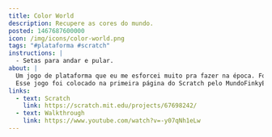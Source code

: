 ```yaml
---
title: Color World
description: Recupere as cores do mundo.
posted: 1467687600000
icon: /img/icons/color-world.png
tags: "#plataforma #scratch"
instructions: |
  - Setas para andar e pular.
about: |
  Um jogo de plataforma que eu me esforcei muito pra fazer na época. Foi uma das minhas primeiras tentativas de criar um jogo realmente bom. Hoje em dia vejo as falhas mas na época tinha muito orgulho dele!
  Esse jogo foi colocado na primeira página do Scratch pelo MundoFinkyEnglish e ganhou muitas views! Muito obrigado pra ele :L
links:
  - text: Scratch
    link: https://scratch.mit.edu/projects/67698242/
  - text: Walkthrough
    link: https://www.youtube.com/watch?v=-y07qNh1eLw
---
```


<scratch url="https://scratch.mit.edu/projects/67698242/"></scratch>
